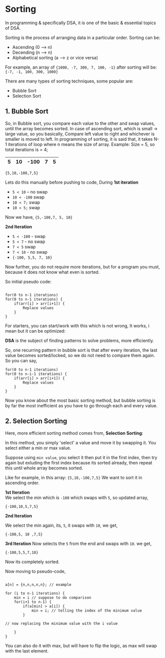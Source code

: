 # Sorting
In programming & specifically DSA, it is one of the basic & essential topics of DSA.

Sorting is the process of arranging data in a particular order.
Sorting can be:
- Ascending (0 --> n)
- Decending (n --> n)
- Alphabetical sorting (a --> z or vice versa)

For example, an array of
`{1000, -7, 300, 7, 100, -1}`
after sorting will be: 
`{-7, -1, 100, 300, 1000}`

There are many types of sorting techniques, some popular are:
- Bubble Sort
- Selection Sort

## 1. Bubble Sort
So, in Bubble sort, you compare each value to the other and swap values, until the array becomes sorted.
In case of ascending sort, which is small → large value, so you basically,
Compare left value to right and whichever is smaller is moved to left.
In programming of sorting, it is said that, it takes
N-1 iterations of loop where n means the size of array.
Example:
Size = 5, so total iterations is = 4;

|5|10|-100|7|5|
|--|--|--|-|--|


`{5,10,-100,7,5}`

Lets do this manually before pushing to code,
During **1st iteration**
- `5 < 10` – no swap
- `10 < -100` swap
- `10 < 7;` swap
- `10 < 5;` swap

Now we have,
`{5,-100,7, 5, 10}`

**2nd Iteration**

- `5 < -100` - swap
- `5 < 7` - no swap
- `7 < 5` swap
- `7 < 10` - no swap
- `{-100, 5,5, 7, 10}`

Now further, you do not require more iterations, but for a program you must, because it does not know what even is sorted.

So initial pseudo code:

```

for(0 to n-1 iterations)
for(0 to n-1 iterations) {
	if(arr[i] > arr[i+1]) {
        Replace values
    }
}
```
For starters, you can start/work with this which is not wrong, It works, i mean but it can be optimized:

**DSA** is the subject of finding patterns to solve problems, more efficiently.

So, one recurring pattern in bubble sort is that after every iteration, the last value becomes sorted/locked, so we do not need to compare them again. So you can say,

```
for(0 to n-1 iterations)
for(0 to n-i-1 iterations) {
	if(arr[i] > arr[i+1]) {
        Replace values
    }
}
```

Now you know about the most basic sorting method, but bubble sorting is by far the most inefficient as you have to go through each and every value.

## 2. Selection Sorting
Here, more efficient sorting method comes from, **Selection Sorting**:

In this method, you simply 'select' a value and move it by swapping it.
You select either a min or max value.

Suppose using  `min value`, you select it then put it in the first index, then try again but exluding the first index because its sorted already, then repeat this until whole array becomes sorted.

Like for example, in this array:
`{5,10,-100,7,5}`
We want to sort it in ascending order.

**1st Iteration**  
We select the min which is `-100` which swaps with `5`, so updated array,
```
{-100,10,5,7,5}
```

**2nd Iteration**

We select the min again, its, `5`, it swaps with `10`, we get,
```
{-100,5, 10 ,7,5}
```

**3rd Iteration**
Now selects the `5` from the end and swaps with `10`. we get,
```
{-100,5,5,7,10}
```

Now its completely sorted.


Now moving to pseudo-code,

```

a[n] = {n,n,n,n,n}; // example

for (i to n-1 iterations) {
    min = i // suppose to do comparison
    for(i+1 to n-1) {
        if(a[min] > a[i]) {
            min = i; // telling the index of the minimum value
        }

// now replacing the minimum value with the i value

    }
}
```

You can also do it with max, but will have to flip the logic, as max will swap with the last element.

